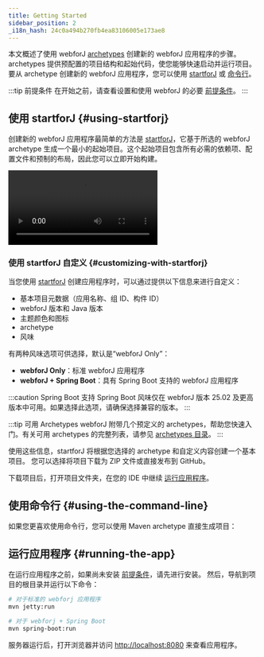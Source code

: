 ```yaml
---
title: Getting Started
sidebar_position: 2
_i18n_hash: 24c0a494b270fb4ea83106005e173ae8
---
```

本文概述了使用 webforJ [archetypes](../building-ui/archetypes/overview.md) 创建新的 webforJ 应用程序的步骤。archetypes 提供预配置的项目结构和起始代码，使您能够快速启动并运行项目。
要从 archetype 创建新的 webforJ 应用程序，您可以使用 [startforJ](#using-startforj) 或 [命令行](#using-the-command-line)。 

:::tip 前提条件
在开始之前，请查看设置和使用 webforJ 的必要 [前提条件](./prerequisites)。
:::


## 使用 startforJ {#using-startforj}

创建新的 webforJ 应用程序最简单的方法是 [startforJ](https://docs.webforj.com/startforj)，它基于所选的 webforJ archetype 生成一个最小的起始项目。这个起始项目包含所有必需的依赖项、配置文件和预制的布局，因此您可以立即开始构建。

<div class="videos-container">
  <video controls>
    <source src="https://cdn.webforj.com/webforj-documentation/video/archetypes/startforj.mp4" type="video/mp4" />
  </video>
</div>


### 使用 startforJ 自定义 {#customizing-with-startforj}

当您使用 [startforJ](https://docs.webforj.com/startforj) 创建应用程序时，可以通过提供以下信息来进行自定义：

- 基本项目元数据（应用名称、组 ID、构件 ID）  
- webforJ 版本和 Java 版本
- 主题颜色和图标
- archetype
- 风味

有两种风味选项可供选择，默认是“webforJ Only”：
  - **webforJ Only**：标准 webforJ 应用程序
  - **webforJ + Spring Boot**：具有 Spring Boot 支持的 webforJ 应用程序

:::caution Spring Boot 支持
Spring Boot 风味仅在 webforJ 版本 25.02 及更高版本中可用。如果选择此选项，请确保选择兼容的版本。
:::

:::tip 可用 Archetypes
webforJ 附带几个预定义的 archetypes，帮助您快速入门。有关可用 archetypes 的完整列表，请参见 [archetypes 目录](../building-ui/archetypes/overview)。
:::

使用这些信息，startforJ 将根据您选择的 archetype 和自定义内容创建一个基本项目。
您可以选择将项目下载为 ZIP 文件或直接发布到 GitHub。

下载项目后，打开项目文件夹，在您的 IDE 中继续 [运行应用程序](#running-the-app)。

## 使用命令行 {#using-the-command-line}


如果您更喜欢使用命令行，您可以使用 Maven archetype 直接生成项目：

<ComponentArchetype
project="hello-world"
flavor="webforj"
/>

## 运行应用程序 {#running-the-app}

在运行应用程序之前，如果尚未安装 [前提条件](./prerequisites.md)，请先进行安装。
然后，导航到项目的根目录并运行以下命令：

```bash
# 对于标准的 webforj 应用程序
mvn jetty:run

# 对于 webforj + Spring Boot
mvn spring-boot:run
```

服务器运行后，打开浏览器并访问 [http://localhost:8080](http://localhost:8080) 来查看应用程序。
